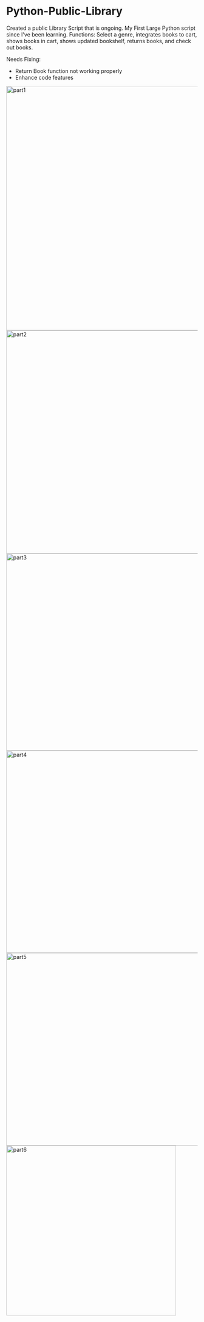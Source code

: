 # Python-Public-Library
Created a public Library Script that is ongoing. My First Large Python script since I've been learning.
Functions:
Select a genre, integrates books to cart, shows books in cart, shows updated bookshelf, returns books, and check out books.

Needs Fixing: 
- Return Book function not working properly
- Enhance code features



<img width="643" alt="part1" src="https://user-images.githubusercontent.com/80550483/134788611-509e0581-25fc-408b-a84e-5c044bb3efb7.PNG">
<img width="587" alt="part2" src="https://user-images.githubusercontent.com/80550483/134788612-366afbe6-e429-4e33-a519-6fd66905e93c.PNG">
<img width="519" alt="part3" src="https://user-images.githubusercontent.com/80550483/134788613-777c2dd5-bced-4d72-b52c-054c0f171ff3.PNG">
<img width="532" alt="part4" src="https://user-images.githubusercontent.com/80550483/134788614-4d6e4bb1-566b-491d-8e3a-22c262dffe8c.PNG">
<img width="507" alt="part5" src="https://user-images.githubusercontent.com/80550483/134788615-bbca5e3e-8dda-4271-a384-9bdb5cefca9c.PNG">
<img width="447" alt="part6" src="https://user-images.githubusercontent.com/80550483/134788616-bdc6ef5f-f8d0-4ddf-946c-b1ee967601aa.PNG">
